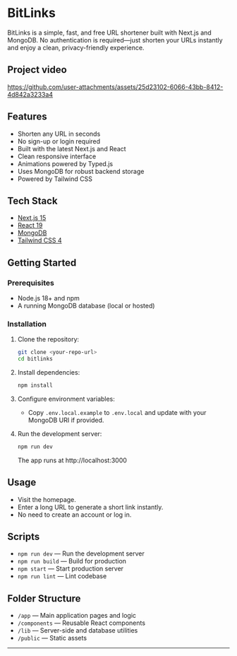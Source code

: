 # BitLinks

BitLinks is a simple, fast, and free URL shortener built with Next.js and MongoDB. No authentication is required—just shorten your URLs instantly and enjoy a clean, privacy-friendly experience.

## Project video
https://github.com/user-attachments/assets/25d23102-6066-43bb-8412-4d842a3233a4

## Features
- Shorten any URL in seconds
- No sign-up or login required
- Built with the latest Next.js and React
- Clean responsive interface
- Animations powered by Typed.js
- Uses MongoDB for robust backend storage
- Powered by Tailwind CSS

## Tech Stack
- [Next.js 15](https://nextjs.org/)
- [React 19](https://react.dev/)
- [MongoDB](https://www.mongodb.com/)
- [Tailwind CSS 4](https://tailwindcss.com/)

## Getting Started

### Prerequisites
- Node.js 18+ and npm
- A running MongoDB database (local or hosted)

### Installation
1. Clone the repository:
   ```bash
   git clone <your-repo-url>
   cd bitlinks
   ```
2. Install dependencies:
   ```bash
   npm install
   ```
3. Configure environment variables:
   - Copy `.env.local.example` to `.env.local` and update with your MongoDB URI if provided.

4. Run the development server:
   ```bash
   npm run dev
   ```
   The app runs at http://localhost:3000

## Usage
- Visit the homepage.
- Enter a long URL to generate a short link instantly.
- No need to create an account or log in.

## Scripts
- `npm run dev` — Run the development server
- `npm run build` — Build for production
- `npm start` — Start production server
- `npm run lint` — Lint codebase

## Folder Structure
- `/app` — Main application pages and logic
- `/components` — Reusable React components
- `/lib` — Server-side and database utilities
- `/public` — Static assets

---
